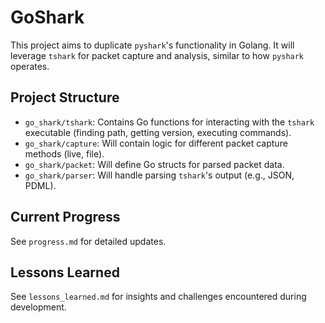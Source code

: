 # GoShark

This project aims to duplicate `pyshark`'s functionality in Golang. It will leverage `tshark` for packet capture and analysis, similar to how `pyshark` operates.

## Project Structure

- `go_shark/tshark`: Contains Go functions for interacting with the `tshark` executable (finding path, getting version, executing commands).
- `go_shark/capture`: Will contain logic for different packet capture methods (live, file).
- `go_shark/packet`: Will define Go structs for parsed packet data.
- `go_shark/parser`: Will handle parsing `tshark`'s output (e.g., JSON, PDML).

## Current Progress

See `progress.md` for detailed updates.

## Lessons Learned

See `lessons_learned.md` for insights and challenges encountered during development.
